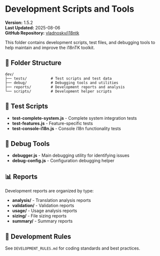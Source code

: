 # Development Scripts and Tools

**Version:** 1.5.2  
**Last Updated:** 2025-08-06  
**GitHub Repository:** [vladnoskv/i18ntk](https://github.com/vladnoskv/i18ntk)

This folder contains development scripts, test files, and debugging tools to help maintain and improve the i18nTK toolkit.

## 📁 Folder Structure

```
dev/
├── tests/           # Test scripts and test data
├── debug/           # Debugging tools and utilities
├── reports/         # Development reports and analysis
└── scripts/         # Development helper scripts
```

## 🧪 Test Scripts

- **test-complete-system.js** - Complete system integration tests
- **test-features.js** - Feature-specific tests
- **test-console-i18n.js** - Console i18n functionality tests

## 🐛 Debug Tools

- **debugger.js** - Main debugging utility for identifying issues
- **debug-config.js** - Configuration debugging helper

## 📊 Reports

Development reports are organized by type:
- **analysis/** - Translation analysis reports
- **validation/** - Validation reports
- **usage/** - Usage analysis reports
- **sizing/** - File sizing reports
- **summary/** - Summary reports

## 🔧 Development Rules

See `DEVELOPMENT_RULES.md` for coding standards and best practices.